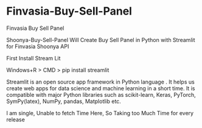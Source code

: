 # Finvasia-Buy-Sell-Panel
Finvasia Buy Sell Panel


Shoonya-Buy-Sell-Panel
Will Create Buy Sell Panel in Python with Streamlit for Finvasia Shoonya API

First Install Stream Lit

Windows+R > CMD > pip install streamlit

Streamlit is an open source app framework in Python language . It helps us create web apps for data science and machine learning in a short time. It is compatible with major Python libraries such as scikit-learn, Keras, PyTorch, SymPy(latex), NumPy, pandas, Matplotlib etc.


I am single, Unable to fetch Time Here, So Taking too Much Time for every release
